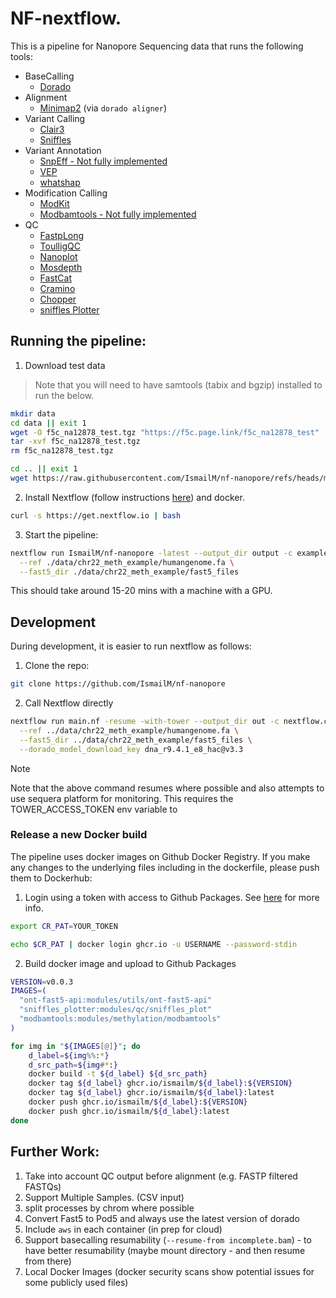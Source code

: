 # NF-nextflow.

This is a pipeline for Nanopore Sequencing data that runs the following tools:

* BaseCalling 
  * [Dorado](https://github.com/nanoporetech/dorado)
* Alignment
  * [Minimap2](https://github.com/lh3/minimap2) (via `dorado aligner`)
* Variant Calling
  * [Clair3](https://github.com/HKU-BAL/Clair3) 
  * [Sniffles](https://github.com/fritzsedlazeck/Sniffles)
* Variant Annotation
  * [SnpEff - Not fully implemented ](https://pcingola.github.io/SnpEff/)
  * [VEP](https://www.ensembl.org/info/docs/tools/vep/index.html)
  * [whatshap](https://whatshap.readthedocs.io/en/latest/)
* Modification Calling 
  * [ModKit](https://github.com/nanoporetech/modkit)
  * [Modbamtools - Not fully implemented ](https://github.com/rrazaghi/modbamtools)
* QC
  * [FastpLong](https://github.com/OpenGene/fastplong)
  * [ToulligQC](https://github.com/GenomiqueENS/toulligQC)
  * [Nanoplot](https://github.com/wdecoster/nanoplot)
  * [Mosdepth](https://github.com/brentp/mosdepth)
  * [FastCat](https://github.com/epi2me-labs/fastcat)
  * [Cramino](https://github.com/wdecoster/cramino)
  * [Chopper](https://github.com/wdecoster/chopper)
  * [sniffles Plotter](https://github.com/farhangus/Sniffles2_plot)


## Running the pipeline:

1. Download test data 

> Note that you will need to have samtools (tabix and bgzip) installed to run the below.

```bash
mkdir data
cd data || exit 1
wget -O f5c_na12878_test.tgz "https://f5c.page.link/f5c_na12878_test"
tar -xvf f5c_na12878_test.tgz
rm f5c_na12878_test.tgz

cd .. || exit 1
wget https://raw.githubusercontent.com/IsmailM/nf-nanopore/refs/heads/main/test_files/example.config
```

2. Install Nextflow (follow instructions [here](https://www.nextflow.io/docs/latest/install.html)) and docker.

```bash
curl -s https://get.nextflow.io | bash
```

3. Start the pipeline:

```bash 
nextflow run IsmailM/nf-nanopore -latest --output_dir output -c example.config \
  --ref ./data/chr22_meth_example/humangenome.fa \
  --fast5_dir ./data/chr22_meth_example/fast5_files
```

This should take around 15-20 mins with a machine with a GPU.

## Development

During development, it is easier to run nextflow as follows:

1. Clone the repo:

```bash
git clone https://github.com/IsmailM/nf-nanopore
```

2. Call Nextflow directly

```bash
nextflow run main.nf -resume -with-tower --output_dir out -c nextflow.config \
  --ref ../data/chr22_meth_example/humangenome.fa \
  --fast5_dir ../data/chr22_meth_example/fast5_files \
  --dorado_model_download_key dna_r9.4.1_e8_hac@v3.3
```

> [!NOTE]  
> Note that the above command resumes where possible and also attempts to use sequera platform for monitoring.
> This requires the TOWER_ACCESS_TOKEN env variable to 

### Release a new Docker build

The pipeline uses docker images on Github Docker Registry. If you make any changes to the underlying files including in the dockerfile, please push them to Dockerhub:

1. Login using a token with access to Github Packages. See [here](https://docs.github.com/en/packages/working-with-a-github-packages-registry/working-with-the-container-registry) for more info.

```bash
export CR_PAT=YOUR_TOKEN

echo $CR_PAT | docker login ghcr.io -u USERNAME --password-stdin
```

2. Build docker image and upload to Github Packages

```bash
VERSION=v0.0.3
IMAGES=(
  "ont-fast5-api:modules/utils/ont-fast5-api"
  "sniffles_plotter:modules/qc/sniffles_plot"
  "modbamtools:modules/methylation/modbamtools"
)

for img in "${IMAGES[@]}"; do
    d_label=${img%%:*}
    d_src_path=${img#*:}
    docker build -t ${d_label} ${d_src_path}
    docker tag ${d_label} ghcr.io/ismailm/${d_label}:${VERSION}
    docker tag ${d_label} ghcr.io/ismailm/${d_label}:latest
    docker push ghcr.io/ismailm/${d_label}:${VERSION}
    docker push ghcr.io/ismailm/${d_label}:latest
done
```

## Further Work:

1. Take into account QC output before alignment (e.g. FASTP filtered FASTQs)
2. Support Multiple Samples. (CSV input)
3. split processes by chrom where possible
4. Convert Fast5 to Pod5 and always use the latest version of dorado
5. Include `aws` in each container (in prep for cloud)
6. Support basecalling resumability (`--resume-from incomplete.bam`) - to have better resumability (maybe mount directory - and then resume from there)
7. Local Docker Images (docker security scans show potential issues for some publicly used files)
